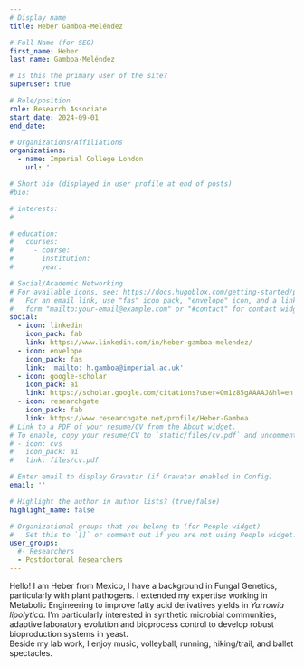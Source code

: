 ```yaml
---
# Display name
title: Heber Gamboa-Meléndez

# Full Name (for SEO)
first_name: Heber
last_name: Gamboa-Meléndez

# Is this the primary user of the site?
superuser: true

# Role/position
role: Research Associate
start_date: 2024-09-01
end_date: 

# Organizations/Affiliations
organizations:
  - name: Imperial College London
    url: ''

# Short bio (displayed in user profile at end of posts)
#bio: 

# interests:
#   

# education:
#   courses:
#     - course: 
#       institution: 
#       year: 

# Social/Academic Networking
# For available icons, see: https://docs.hugoblox.com/getting-started/page-builder/#icons
#   For an email link, use "fas" icon pack, "envelope" icon, and a link in the
#   form "mailto:your-email@example.com" or "#contact" for contact widget.
social:
  - icon: linkedin
    icon_pack: fab
    link: https://www.linkedin.com/in/heber-gamboa-melendez/
  - icon: envelope
    icon_pack: fas
    link: 'mailto: h.gamboa@imperial.ac.uk'
  - icon: google-scholar
    icon_pack: ai
    link: https://scholar.google.com/citations?user=Om1z85gAAAAJ&hl=en
  - icon: researchgate
    icon_pack: fab
    link: https://www.researchgate.net/profile/Heber-Gamboa
# Link to a PDF of your resume/CV from the About widget.
# To enable, copy your resume/CV to `static/files/cv.pdf` and uncomment the lines below.
# - icon: cvs
#   icon_pack: ai
#   link: files/cv.pdf

# Enter email to display Gravatar (if Gravatar enabled in Config)
email: ''

# Highlight the author in author lists? (true/false)
highlight_name: false

# Organizational groups that you belong to (for People widget)
#   Set this to `[]` or comment out if you are not using People widget.
user_groups:
  #- Researchers
  - Postdoctoral Researchers
---
```


Hello! I am Heber from Mexico, I have a background in Fungal Genetics, particularly with plant pathogens. I extended my expertise working in Metabolic Engineering to improve fatty acid derivatives yields in _Yarrowia lipolytica_. I’m particularly interested in synthetic microbial communities, adaptive laboratory evolution and bioprocess control to develop robust bioproduction systems in yeast.  
Beside my lab work, I enjoy music, volleyball, running, hiking/trail, and ballet spectacles.
